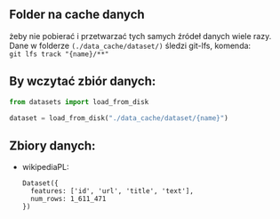 ## Folder na cache danych
żeby nie pobierać i przetwarzać tych samych źródeł danych wiele razy. 
Dane w folderze `(./data_cache/dataset/)` śledzi git-lfs, komenda: <br>
`git lfs track "{name}/**"`

## By wczytać zbiór danych:
```py
from datasets import load_from_disk

dataset = load_from_disk("./data_cache/dataset/{name}")
```

## Zbiory danych:
- wikipediaPL: 
    ```
    Dataset({
      features: ['id', 'url', 'title', 'text'],
      num_rows: 1_611_471
    })
    ```

